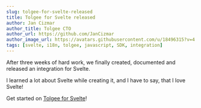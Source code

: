 ```yaml
---
slug: tolgee-for-svelte-released
title: Tolgee for Svelte released
author: Jan Cizmar
author_title: Tolgee CTO
author_url: https://github.com/JanCizmar
author_image_url: https://avatars.githubusercontent.com/u/18496315?v=4
tags: [svelte, i18n, tolgee, javascript, SDK, integration]
---
```


After three weeks of hard work, we finally created, documented and released an integration for Svelte. 

I learned a lot about Svelte while creating it, and I have to say, that I love Svelte!  

Get started on [Tolgee for Svelte](/integrations/svelte)!
